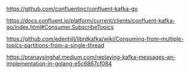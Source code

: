 https://github.com/confluentinc/confluent-kafka-go

https://docs.confluent.io/platform/current/clients/confluent-kafka-go/index.html#Consumer.SubscribeTopics

https://github.com/edenhill/librdkafka/wiki/Consuming-from-multiple-topics-partitions-from-a-single-thread

https://pranaysinghal.medium.com/replaying-kafka-messages-an-implementation-in-golang-e5c6867cf084
